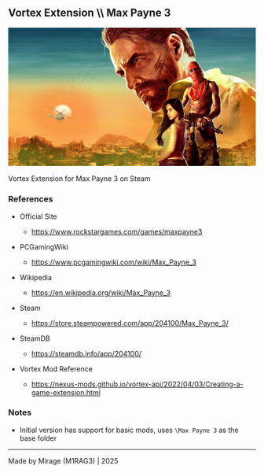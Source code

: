 ## Vortex Extension \\\\ Max Payne 3

![image](./max_payne_3.jpg)

Vortex Extension for Max Payne 3 on Steam

### References

- Official Site
  - https://www.rockstargames.com/games/maxpayne3

- PCGamingWiki
  - https://www.pcgamingwiki.com/wiki/Max_Payne_3

- Wikipedia
  - https://en.wikipedia.org/wiki/Max_Payne_3

- Steam
  - https://store.steampowered.com/app/204100/Max_Payne_3/

- SteamDB
  - https://steamdb.info/app/204100/

- Vortex Mod Reference
  - https://nexus-mods.github.io/vortex-api/2022/04/03/Creating-a-game-extension.html

### Notes

- Initial version has support for basic mods, uses `\Max Payne 3` as the base folder

---

Made by Mirage (M1RAG3) | 2025
